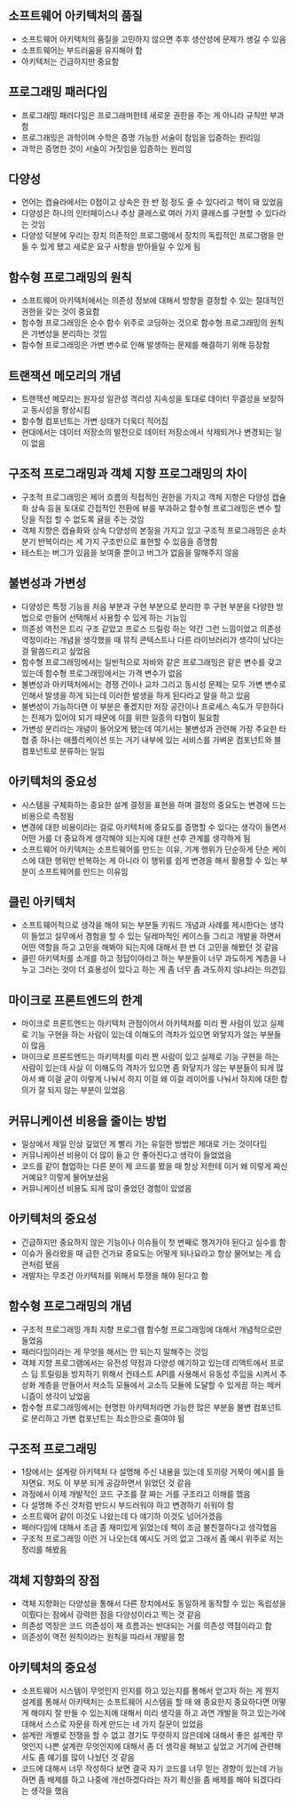 ## 소프트웨어 아키텍처의 품질
- 소프트웨어 아키텍처의 품질을 고민하지 않으면 추후 생산성에 문제가 생길 수 있음
- 소프트웨어는 부드러움을 유지해야 함
- 아키텍처는 긴급하지만 중요함

## 프로그래밍 패러다임
- 프로그래밍 패러다임은 프로그래머한테 새로운 권한을 주는 게 아니라 규칙만 부과함
- 프로그래밍은 과학이며 수학은 증명 가능한 서술이 참임을 입증하는 원리임
- 과학은 증명한 것이 서술이 거짓임을 입증하는 원리임

## 다양성
- 언어는 캡슐라에서는 0점이고 상속은 한 반 점 정도 줄 수 있다라고 책이 돼 있었음
- 다양성은 하나의 인터페이스나 추상 클래스로 여러 가지 클래스를 구현할 수 있다라는 것임
- 다양성 덕분에 우리는 장치 의존적인 프로그램에서 장치의 독립적인 프로그램을 만들 수 있게 됐고 새로운 요구 사항을 받아들일 수 있게 됨

## 함수형 프로그래밍의 원칙
- 소프트웨어 아키텍처에서는 의존성 정보에 대해서 방향을 결정할 수 있는 절대적인 권한을 갖는 것이 중요함
- 함수형 프로그래밍은 순수 함수 위주로 코딩하는 것으로 함수형 프로그래밍의 원칙은 가변성을 분리하는 것임
- 함수형 프로그래밍은 가변 변수로 인해 발생하는 문제를 해결하기 위해 등장함

## 트랜잭션 메모리의 개념
- 트랜잭션 메모리는 원자성 일관성 격리성 지속성을 토대로 데이터 무결성을 보장하고 동시성을 향상시킴
- 함수형 컴포넌트는 가변 상태가 더욱더 적어짐
- 현대에서는 데이터 저장소의 발전으로 데이터 저장소에서 삭제되거나 변경되는 일이 없음

## 구조적 프로그래밍과 객체 지향 프로그래밍의 차이
- 구조적 프로그래밍은 제어 흐름의 직접적인 권한을 가지고 객체 지향은 다양성 캡슐화 상속 등을 토대로 간접적인 전환에 뷰를 부과하고 함수형 프로그래밍은 변수 할당을 직접 할 수 없도록 귤을 주는 것임
- 객체 지향은 캡슐화와 상속 다양성의 본질을 가지고 있고 구조적 프로그래밍은 순차 분기 반복이라는 세 가지 구조만으로 표현할 수 있음을 증명함
- 테스트는 버그가 있음을 보여줄 뿐이고 버그가 없음을 말해주지 않음

## 불변성과 가변성
- 다양성은 특정 기능을 처음 부분과 구현 부분으로 분리한 후 구현 부분을 다양한 방법으로 만들어 선택해서 사용할 수 있게 하는 기능임
- 의존성 역전은 트리 구조 같았고 프로스 드릴링 하는 약간 그런 느낌이었고 의존성 약정이라는 개념을 생각했을 때 뮤직 콘텍스트나 다른 라이브러리가 생각이 났다는 걸 말씀드리고 싶었음
- 함수형 프로그래밍에서는 일반적으로 자바와 같은 프로그래밍은 같은 변수를 갖고 있는데 함수형 프로그래밍에서는 가격 변수가 없음
- 불변성과 아키텍처에서는 경쟁 건이나 교차 그리고 동시성 문제는 모두 가변 변수로 인해서 발생을 하게 되는데 이러한 발생을 하게 된다라고 말을 하고 있음
- 불변성이 가능하다면 이 부분은 좋겠지만 저장 공간이나 프로세스 속도가 무한하다는 전제가 있어야 되기 때문에 이를 위한 일종의 타협이 필요함
- 가변성 분리라는 개념이 들어오게 됐는데 여기서는 불변성과 관련해 가장 주요한 타협 중 하나는 애플리케이션 또는 거기 내부에 있는 서비스를 가벼운 컴포넌트와 블 컴포넌트로 분류하는 일임

## 아키텍처의 중요성
- 시스템을 구체화하는 중요한 설계 결정을 표현을 하며 결정의 중요도는 변경에 드는 비용으로 측정됨
- 변경에 대한 비용이라는 걸로 아키텍처에 중요도를 증명할 수 있다는 생각이 들면서 어떤 거를 더 중요하게 생각해야 되는지에 대한 선후 관계를 생각하게 됨
- 소프트웨어 아키텍처는 소프트웨어를 만드는 이유, 기계 행위가 단순하게 단순 케이스에 대한 행위만 반복하는 게 아니라 이 행위를 쉽게 변경을 해서 활용할 수 있는 부분이 소프트웨어를 만드는 이유임

## 클린 아키텍처
- 소프트웨어적으로 생각을 해야 되는 부분들 키워드 개념과 사례를 제시한다는 생각이 들었고 실무에서 경험을 할 수 있는 딜레마적인 케이스들 그리고 개발을 하면서 어떤 역할을 하고 고민을 해봐야 되는지에 대해서 한 번 더 고민을 해봤던 것 같음
- 클린 아키텍처를 소개를 하고 정답이야라고 하는 부분들이 너무 과도하게 계층을 나누고 그러는 것이 더 효용성이 있다고 하는 게 좀 너무 좀 과도하지 않냐라는 의견임

## 마이크로 프론트엔드의 한계
- 마이크로 프론트엔드는 아키텍처 관점이어서 아키텍처를 미리 짠 사람이 있고 실제로 기능 구현을 하는 사람이 있는데 이해도의 격차가 있으면 와닿지가 않는 부분들이 많음
- 마이크로 프론트엔드는 아키텍처를 미리 짠 사람이 있고 실제로 기능 구현을 하는 사람이 있는데 사실 이 이해도의 격차가 있으면 좀 와닿지가 않는 부분들이 되게 많아서 왜 이걸 굳이 이렇게 나눠서 하지 이걸 왜 이걸 레이어를 나눠서 하지에 대한 합의가 잘 되지 않는 부분이 있었음

## 커뮤니케이션 비용을 줄이는 방법
- 일상에서 제일 인상 깊었던 게 빨리 가는 유일한 방법은 제대로 가는 것이다임
- 커뮤니케이션 비용이 더 많이 들고 안 좋아진다고 생각이 들었었음
- 코드를 같이 협업하는 다른 분이 제 코드를 봤을 때 항상 저한테 이거 왜 이렇게 짜신 거예요? 이렇게 물어보셨음
- 커뮤니케이션 비용도 되게 많이 줄었던 경험이 있었음

## 아키텍처의 중요성
- 긴급하지만 중요하지 않은 기능이나 이슈들이 첫 번째로 챙겨가야 된다고 실수를 함
- 이슈가 올라왔을 때 급한 건가요 중요도는 어떻게 되나요라고 항상 물어보는 게 습관처럼 됐음
- 개발자는 무조건 아키텍처를 위해서 투쟁을 해야 된다고 함

## 함수형 프로그래밍의 개념
- 구조적 프로그래밍 개최 지향 프로그램 함수형 프로그래밍에 대해서 개념적으로만 들었음
- 패러다임이라는 게 무엇을 해서는 안 되는지 말해주는 것임
- 객체 지향 프로그램에서는 유전성 약점과 다양성 얘기하고 있는데 리액트에서 프로스 딥 트릴링을 방지하기 위해서 컨테스트 API를 사용해서 유동성 주입을 시켜서 추상화 계층을 만들어서 저소득 모듈에서 고소득 모듈에 도달할 수 있게끔 하는 메커니즘이 생각이 났었음
- 함수형 프로그래밍에서는 현명한 아키텍처라면 가능한 많은 부분을 불변 컴포넌트로 분리하고 가변 컴포넌트는 최소한으로 줄여야 됨

## 구조적 프로그래밍
- 1장에서는 설계랑 아키텍처 다 설명해 주신 내용을 있는데 토끼랑 거북이 예시를 들자면요. 저도 이 부분 되게 공감하면서 읽었던 것 같음
- 과정에서 이제 개발적인 코드 구조를 잘 짜는 거를 구조라고 이해를 했음
- 다 설명해 주신 것처럼 반드시 부드러워야 하고 변경하기 쉬워야 함
- 소프트웨어 같이 이것도 나왔는데 다 얘기하 이것도 넘어가겠음
- 패러다임에 대해서 조금 좀 재미있게 읽었는데 책이 조금 불친절하다고 생각했음
- 구조적 프로그래밍 이런 거 나오는데 예시도 거의 없고 그래서 좀 예시 위주로 저는 정리를 해봤음

## 객체 지향화의 장점
- 객체 지향화는 다양성을 통해서 다른 장치에서도 동일하게 동작할 수 있는 독립성을 이뤘다는 점에서 강력한 점을 다양성이라고 찍는 것 같음
- 의존성 역장은 코드 의존성이 재 흐름과는 반대되는 거를 의존성 역점이라고 함
- 의존성이 역전 원칙이라는 원칙을 따라서 개발을 함

## 아키텍처의 중요성
- 소프트웨어 시스템이 무엇인지 인지를 하고 있는지를 통해서 얻고자 하는 게 뭔지 설계를 통해서 아키텍처는 소프트웨어 시스템을 할 때 왜 중요한지 중요하다면 어떻게 해야지 잘 만들 수 있는지에 대해서 미리 생각을 하고 과연 개발을 하고 있는가에 대해서 스스로 자문을 하게 만드는 네 가지 질문이 있었음
- 설계란 개별로 전쟁을 할 수 없고 경기도 뚜렷하지 않은데에 대해서 좋은 설계란 무엇인지 나쁜 설계란 무엇인지에 대해서 좀 더 생각을 해보고 싶었고 거기에 관련해서도 좀 얘기를 많이 나눴던 것 같음
- 코드에 대해서 너무 작성하다 보면 결국 자기 코드를 너무 믿는 경향이 있는데 가능하면 좀 배제를 하고 나중에 개선하겠다라는 자기 확신을 좀 배제를 해야 되겠다라는 생각을 했음

